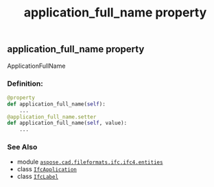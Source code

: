 ﻿---
title: application_full_name property
second_title: Aspose.CAD for Python via .NET API References
description: 
type: docs
weight: 40
url: /aspose.cad.fileformats.ifc.ifc4.entities/ifcapplication/application_full_name/
is_root: false
---

## application_full_name property


ApplicationFullName
### Definition:
```python
@property
def application_full_name(self):
    ...
@application_full_name.setter
def application_full_name(self, value):
    ...
```

### See Also
* module [`aspose.cad.fileformats.ifc.ifc4.entities`](../../)
* class [`IfcApplication`](/cad/python-net/aspose.cad.fileformats.ifc.ifc4.entities/ifcapplication)
* class [`IfcLabel`](/cad/python-net/aspose.cad.fileformats.ifc.ifc4.types/ifclabel)
